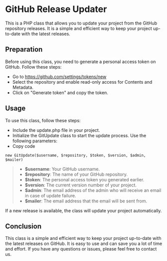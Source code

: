 # GitHub Release Updater
This is a PHP class that allows you to update your project from the GitHub repository releases. It is a simple and efficient way to keep your project up-to-date with the latest releases.

## Preparation
Before using this class, you need to generate a personal access token on GitHub. Follow these steps:

- Go to https://github.com/settings/tokens/new
- Select the repository and enable read-only access for Contents and Metadata.
- Click on "Generate token" and copy the token.

## Usage

To use this class, follow these steps:

- Include the update.php file in your project.
- Initialize the GitUpdate class to start the update process. Use the following parameters:
- Copy code
```
new GitUpdate($username, $repository, $token, $version, $admin, $mailer)
```

>- __$username__: Your GitHub username.
>- __$repository__: The name of your GitHub repository.
>- __$token__: The personal access token you generated earlier.
>- __$version__: The current version number of your project.
>- __$admin__: The email address of the admin who will receive an email in case of update failure.
>- __$mailer__: The email address that the email will be sent from.

If a new release is available, the class will update your project automatically.

## Conclusion
This class is a simple and efficient way to keep your project up-to-date with the latest releases on GitHub. It is easy to use and can save you a lot of time and effort. If you have any questions or issues, please feel free to contact us.
